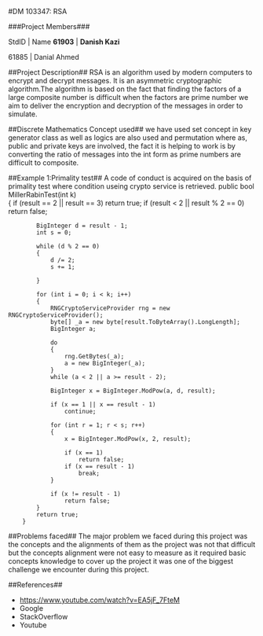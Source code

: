 #DM 103347: RSA

###Project Members###

StdID | Name
**61903** | **Danish Kazi**

61885 | Danial Ahmed

##Project Description##
RSA is an algorithm used by modern computers to encrypt and decrypt messages. It is an asymmetric cryptographic algorithm.The algorithm is based on the fact that finding the factors of a large composite number is difficult when the factors are prime number
we aim to deliver the encryption and decryption of the messages in order to simulate.

##Discrete Mathematics Concept used##
we have used set concept in key generator class as well as logics are also used and permutation 
where as, public and private keys are involved, the fact it is helping to work is by converting the ratio of messages into the int form as prime numbers are difficult to composite.

##Example 1:Primality test##
A code of conduct is acquired on the basis of primality test where condition useing crypto service is retrieved.
public bool MillerRabinTest(int k)               
        {
            if (result == 2 || result == 3)
                return true;
            if (result < 2 || result % 2 == 0)
                return false;

            BigInteger d = result - 1;
            int s = 0;

            while (d % 2 == 0)
            {
                d /= 2;
                s += 1;

            }

            for (int i = 0; i < k; i++)
            {
                RNGCryptoServiceProvider rng = new RNGCryptoServiceProvider();
                byte[] _a = new byte[result.ToByteArray().LongLength];
                BigInteger a;

                do
                {
                    rng.GetBytes(_a);
                    a = new BigInteger(_a);
                }
                while (a < 2 || a >= result - 2);

                BigInteger x = BigInteger.ModPow(a, d, result);

                if (x == 1 || x == result - 1)
                    continue;

                for (int r = 1; r < s; r++)
                {
                    x = BigInteger.ModPow(x, 2, result);

                    if (x == 1)
                        return false;
                    if (x == result - 1)
                        break;
                }

                if (x != result - 1)  
                    return false;
            }
            return true;
        }

##Problems faced##
The major problem we faced during this project was the concepts and the alignments of them as the project was not that difficult but the concepts alignment were not easy to measure as it required basic concepts knowledge to cover up the project it was one of the biggest challenge we encounter during this project.

##References##
- https://www.youtube.com/watch?v=EA5jF_7FteM
- Google
- StackOverflow
- Youtube
